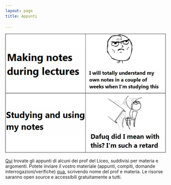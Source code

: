 ```yaml
---
layout: page
title: Appunti

---
```


![Funny Studying My Own Notes](/img/appunti.jpeg)

[Qui](https://drive.google.com/drive/folders/1sKFsTVt-N2vHHM0xu45giy49gTvOzcy0?usp=sharing) trovate gli appunti di alcuni dei prof del Liceo, suddivisi per materia e argomenti. Potete inviare il vostro materiale (appunti, compiti, domande interrogazioni/verifiche) [qua](mailto:patrickturricelli8@gmail.com), scrivendo nome del prof e materia. Le risorse saranno open source e accessibili gratuitamente a tutti.   
